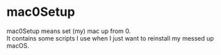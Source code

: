 # mac0Setup
mac0Setup means set (my) mac up from 0.
</br>
It contains some scripts I use when I just want to reinstall my messed up macOS.
